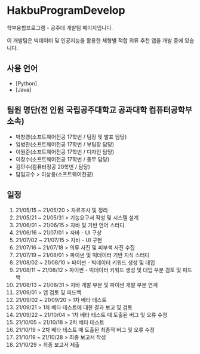 # HakbuProgramDevelop
학부융합프로그램 - 공주대 개발팀 페이지입니다.

이 개발팀은 빅데이터 및 인공지능을 활용한 체형별 적합 의류 추천 앱을 개발 중에 있습니다.

## 사용 언어
* [Python]
* [Java]

## 팀원 명단(전 인원 국립공주대학교 공과대학 컴퓨터공학부 소속)
- 박창영(소프트웨어전공 17학번 / 팀장 및 발표 담당)
- 임병찬(소프트웨어전공 17학번 / 부팀장 담당)
- 이원준(소프트웨어전공 17학번 / 디자인 담당)
- 이창수(소프트웨어전공 17학번 / 총무 담당)
- 김민수(컴퓨터정공 20학번 /  담당)
- 담임교수 > 이상용(소프트웨어전공)

## 일정
1)  21/05/15 ~ 21/05/20 > 자료조사 및 정리
2)  21/05/21 ~ 21/05/31 > 기능요구서 작성 및 시스템 설계
3)  21/06/01 ~ 21/06/15 > 자바 및 기반 언어 스터디
4)  21/06/16 ~ 21/07/01 > 자바 - UI 구상
5)  21/07/02 ~ 21/07/15 > 자바 - UI 구현
6)  21/07/16 ~ 21/07/18 > 의류 사진 및 피부색 사진 수집
7)  21/07/19 ~ 21/08/01 > 파이썬 및 빅데이터 기반 지식 스터디
8)  21/08/02 ~ 21/08/10 > 파이썬 - 빅데이터 키워드 생성 및 대입
9)  21/08/11 ~ 21/08/12 > 파이썬 - 빅데이터 키워드 생성 및 대입 부분 검토 및 피드백
10) 21/08/13 ~ 21/08/31 > 자바 개발 부분 및 파이썬 개발 부분 연계
11) 21/09/01 > 앱 검토 및 피드백
12) 21/09/02 ~ 21/09/20 > 1차 베타 테스트
13) 21/09/21 > 1차 베타 테스트에 대한 결과 보고 및 검토
14) 21/09/22 ~ 21/10/04 > 1차 베타 테스트 때 도출된 버그 및 오류 수정
15) 21/10/05 ~ 21/10/18 > 2차 베타 테스트
16) 21/10/19 > 2차 베타 테스트 때 도출된 최종적 버그 및 오류 수정
17) 21/10/19 ~ 21/10/28 > 최종 보고서 작성
18) 21/10/29 > 최종 보고서 제출
